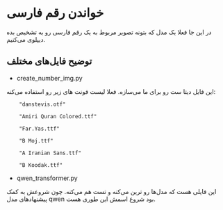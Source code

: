 # خواندن رقم فارسی
در این جا فعلا یک مدل که بتونه تصویر مربوط به یک رقم فارسی رو به تشخیص بده دیپلوی می‌کنیم.

## توضیح فایل‌های مختلف
- create_number_img.py

این فایل دیتا ست رو برای ما می‌سازه.
فعلا لیست فونت های زیر رو استفاده می‌کنه:

        "danstevis.otf"

        "Amiri Quran Colored.ttf"

        "Far.Yas.ttf"

        "B Moj.ttf"

        "A Iranian Sans.ttf"

        "B Koodak.ttf"

- qwen_transformer.py

این فایلی هست که مدل‌ها رو ترین می‌کنه و تست هم می‌کنه. چون شروعش به کمک پیشنهادهای مدل qwen بود شروع اسمش این طوری هست.